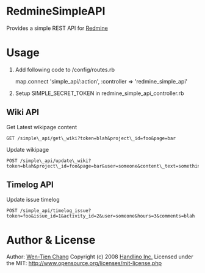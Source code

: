 # RedmineSimpleAPI 

Provides a simple REST API for [Redmine](http://www.redmine.org/)

# Usage

1. Add following code to /config/routes.rb

    map.connect 'simple\_api/:action', :controller => 'redmine\_simple\_api'

2. Setup SIMPLE\_SECRET\_TOKEN in redmine\_simple\_api\_controller.rb

## Wiki API

Get Latest wikipage content

    GET /simple\_api/get\_wiki?token=blah&project\_id=foo&page=bar
    
Update wikipage

    POST /simple\_api/update\_wiki?token=blah&project\_id=foo&page=bar&user=someone&content\_text=something

## Timelog API

Update issue timelog

    POST /simple_api/timelog_issue?token=foo&issue_id=1&activity_id=2&user=someone&hours=3&comments=blah

# Author & License

Author: [Wen-Tien Chang](mailto:ihower@handlino.com)
Copyright (c) 2008 [Handlino Inc.](http://handlino.com)
Licensed under the MIT: http://www.opensource.org/licenses/mit-license.php
